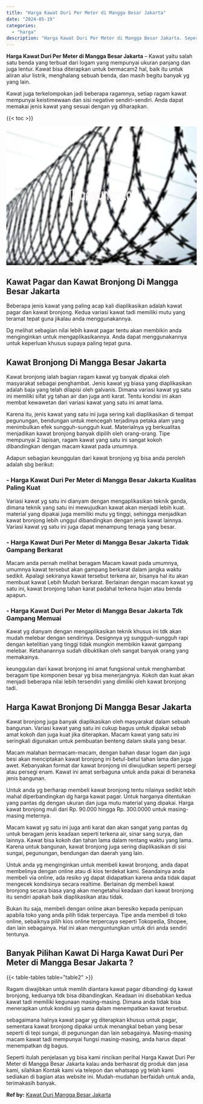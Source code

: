 ```yaml
---
title: "Harga Kawat Duri Per Meter di Mangga Besar Jakarta"
date: "2024-05-19"
categories: 
  - "harga"
description: "Harga Kawat Duri Per Meter di Mangga Besar Jakarta. Seperti itulah penjelasan yg bisa kami rincikan perihal Harga Kawat Duri Per Meter di Mangga Besar Jakart..."
---
```


**Harga Kawat Duri Per Meter di Mangga Besar Jakarta** – Kawat yaitu salah satu benda yang terbuat dari logam yang mempunyai ukuran panjang dan juga lentur. Kawat bisa diterapkan untuk bermacam2 hal, baik itu untuk aliran alur listrik, menghalang sebuah benda, dan masih begitu banyak yg yang lain.

Kawat juga terkelompokan jadi beberapa ragamnya, setiap ragam kawat mempunyai keistimewaan dan sisi negative sendiri-sendiri. Anda dapat memakai jenis kawat yang sesuai dengan yg diharapkan.

{{< toc >}}

![Harga Kawat Duri Per Meter di Mangga Besar Jakarta](/images/jual-kawat-murah44.png)

## Kawat Pagar dan Kawat Bronjong Di Mangga Besar Jakarta

Beberapa jenis kawat yang paling acap kali diaplikasikan adalah kawat pagar dan kawat bronjong. Kedua variasi kawat tadi memiliki mutu yang teramat tepat guna jikalau anda menggunakannya.

Dg melihat sebagian nilai lebih kawat pagar tentu akan membikin anda menginginkan untuk mengaplikasikannya. Anda dapat menggunakannya untuk keperluan khusus supaya paling tepat guna.

## Kawat Bronjong Di Mangga Besar Jakarta

Kawat bronjong ialah bagian ragam kawat yg banyak dipakai oleh masyarakat sebagai penghambat. Jenis kawat yg biasa yang diaplikasikan adalah baja yang telah dilapisi oleh galvanis. Dimana variasi kawat yg satu ini memiliki sifat yg tahan air dan juga anti karat. Tentu kondisi ini akan membat kewawetan dari variasi kawat yang satu ini amat lama.

Karena itu, jenis kawat yang satu ini juga sering kali diaplikasikan di tempat pegunungan, bendungan untuk mencegah terjadinya petaka alam yang menimbulkan efek sungguh-sungguh kuat. Materialnya yg berkualitas menjadikan kawat bronjong banyak dipilih oleh orang-orang. Tipe mempunyai 2 lapisan, ragam kawat yang satu ini sangat kokoh dibandingkan dengan macam kawat pada umumnya.

Adapun sebagian keunggulan dari kawat bronjong yg bisa anda peroleh adalah sbg berikut:

### \- Harga Kawat Duri Per Meter di Mangga Besar Jakarta Kualitas Paling Kuat

Variasi kawat yg satu ini dianyam dengan mengaplikasikan teknik ganda, dimana teknik yang satu ini mewujudkan kawat akan menjadi lebih kuat. material yang dipakai juga memiliki mutu yg tinggi, sehingga menjadikan kawat bronjong lebih unggul dibandingkan dengan jenis kawat lainnya. Variasi kawat yg satu ini juga dapat menampung tenaga yang besar.

### \- Harga Kawat Duri Per Meter di Mangga Besar Jakarta Tidak Gampang Berkarat

Macam anda pernah melihat beragam Macam kawat pada umumnya, umumnya kawat tersebut akan gampang berkarat dalam jangka waktu sedikit. Apalagi sekiranya kawat tersebut terkena air, bisanya hal itu akan membuat kawat Lebih Mudah berkarat. Berlainan dengan macam kawat yg satu ini, kawat bronjong tahan karat padahal terkena hujan atau benda apapun.

### \- Harga Kawat Duri Per Meter di Mangga Besar Jakarta Tdk Gampang Memuai

Kawat yg dianyam dengan mengaplikasikan teknik khusus ini tdk akan mudah melebar dengan sendirinya. Designnya yg sungguh-sungguh rapi dengan ketelitian yang tinggi tidak mungkin membikin kawat gampang melebar. Ketahanannya sudah dibuktikan oleh sangat banyak orang yang memakainya.

keunggulan dari kawat bronjong ini amat fungsional untuk menghambat beragam tipe komponen besar yg bisa menerjangnya. Kokoh dan kuat akan menjadi beberapa nilai lebih tersendiri yang dimiliki oleh kawat bronjong tadi.

## Harga Kawat Bronjong Di Mangga Besar Jakarta

Kawat bronjong juga banyak diaplikasikan oleh masyarakat dalam sebuah bangunan. Variasi kawat yang satu ini cukup bagus untuk dipakai sebab amat kokoh dan juga kuat jika diterapkan. Macam kawat yang satu ini seringkali digunakan untuk pembuatan benteng dalam skala yang besar.

Macam malahan bermacam-macam, dengan bahan dasar logam dan juga besi akan menciptakan kawat bronjong ini betul-betul tahan lama dan juga awet. Kebanyakan format dar kawat bronjong ini diwujudkan seperti persegi atau persegi enam. Kawat ini amat serbaguna untuk anda pakai di beraneka jenis bangunan.

Untuk anda yg berharap membeli kawat bronjong tentu nilainya sedikit lebih mahal diperbandingkan dg harga kawat pagar. Untuk harganya ditentukan yang pantas dg dengan ukuran dan juga mutu material yang dipakai. Harga kawat bronjong muli dari Rp. 90.000 hingga Rp. 300.0000 untuk masing-masing meternya.

Macam kawat yg satu ini juga anti karat dan akan sangat yang pantas dg untuk beragam jenis keadaan seperti terkena air, sinar sang surya, dan lainnya. Kawat bisa kokoh dan tahan lama dalam rentang waktu yang lama. Karena untuk bangunan, kawat bronjong juga sering diaplikasikan di sisi sungai, pegunungan, bendungan dan daerah yang lain.

Untuk anda yg menginginkan untuk membeli kawat bronjong, anda dapat membelinya dengan online atau di kios terdekat kami. Seandainya anda membeli via online, ada resiko yg dapat didapatkan karena anda tidak dapat mengecek kondisinya secara realtime. Berlainan dg membeli kawat bronjong secara biasa yang akan mengetahui keadaan dari kawat bronjong itu sendiri apakah baik diaplikasikan atau tidak.

Bukan itu saja, membeli dengan online akan beresiko kepada penipuan apabila toko yang anda pilih tidak terpercaya. Tipe anda membeli di toko online, sebaiknya pilih kios online terpercaya seperti Tokopedia, Shopee, dan lain sebagainya. Hal ini akan menguntungkan untuk diri anda sendiri tentunya.

## Banyak Pilihan Kawat Di Harga Kawat Duri Per Meter di Mangga Besar Jakarta ?

{{< table-tables table="table2" >}}

Ragam diwajibkan untuk memlih diantara kawat pagar dibandingi dg kawat bronjong, keduanya tdk bisa dibandingkan. Keadaan ini disebabkan kedua kawat tadi memiliki kegunaan masing-masing. Dimana anda tidak bisa menerapkan untuk kondisi yg sama dalam menempatkan kawat tersebut.

sebagaimana halnya kawat pagar yg diterapkan khusus untuk pagar, sementara kawat bronjong dipakai untuk menangkal beban yang besar seperti di tepi sungai, di pegunungan dan lain sebagainya. Masing-masing macam kawat tadi mempunyai fungsi masing-masing, anda harus dapat menempatkan dg bagus.

Seperti itulah penjelasan yg bisa kami rincikan perihal Harga Kawat Duri Per Meter di Mangga Besar Jakarta kalau anda berhasrat dg produk dan jasa kami, silahkan Kontak kami via telepon dan whatsapp yg telah kami sediakan di bagian atas website ini. Mudah-mudahan berfaidah untuk anda, terimakasih banyak.

**Ref by:** [Kawat Duri Mangga Besar Jakarta](https://id.wikipedia.org/wiki/Kawat)
